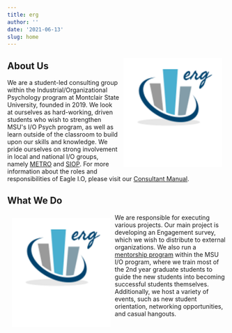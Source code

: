 ```yaml
---
title: erg
author: ''
date: '2021-06-13'
slug: home
---
```


<img src="erg5.png" width="45%" style="float:right; padding:10px" />

## About Us  

We are a student-led consulting group within the Industrial/Organizational Psychology program at Montclair State University, founded in 2019. We look at ourselves as hard-working, driven students who wish to strengthen MSU's I/O Psych program, as well as learn outside of the classroom to build upon our skills and knowledge. We pride ourselves on strong involvement in local and national I/O groups, namely [METRO](https://metroapppsych.com/) and [SIOP](https://siop.org). For more information about the roles and responsibilities of Eagle I.O, please visit our [Consultant Manual](https://bookdown.org/kulasj/eagleiomanual/). 

## What We Do  

<img src="erg5.png" width="45%" style="float:left; padding:10px" />

We are responsible for executing various projects. Our main project is developing an Engagement survey, which we wish to distribute to external organizations. We also run a [mentorship program](https://bookdown.org/kulasj/mentorship/) within the MSU I/O program, where we train most of the 2nd year graduate students to guide the new students into becoming successful students themselves. Additionally, we host a variety of events, such as new student orientation, networking opportunities, and casual hangouts. 

